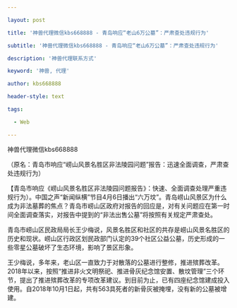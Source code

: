 ---
layout: post
title: '神兽代理微信kbs668888 - 青岛响应“老山6万公墓”：严肃查处违规行为'
subtitle: '神兽代理微信kbs668888 - 青岛响应“老山6万公墓”：严肃查处违规行为'
description: '神兽代理联系方式'
keyword: '神兽, 代理'
author: kbs668888
header-style: text
tags:
  - Web
---
神兽代理微信kbs668888

（原名：青岛市响应“崂山风景名胜区非法陵园问题”报告：迅速全面调查，严肃查处违规行为）

【青岛市响应《崂山风景名胜区非法陵园问题报告》：快速、全面调查处理严重违规行为）。中国之声“新闻纵横”节目4月6日播出“六万坟”。青岛崂山风景区为什么成为非法墓葬的焦点？青岛市崂山区政府对报告的回应是，对有关问题应在第一时间全面调查落实，对报告中提到的“非法出售公墓”将按照有关规定严肃查处。

青岛市崂山区民政局局长王少梅说，风景名胜区和社区的共存是崂山风景名胜区的历史和现状。崂山区行政区划民政部门认定的39个社区公益公墓，历史形成的一些零星公墓破坏了生态环境，影响了景区形象。

王少梅说，多年来，老山区一直致力于对散落的公墓进行整修，推进殡葬改革。2018年以来，按照“推进非火文明祭祀、推进骨灰纪念馆安置、散坟管理”三个环节，提出了推进殡葬改革的专项改革建议。到目前为止，已有四座纪念馆建成投入使用。自2018年10月1日起，共有563具死者的新骨灰被掩埋，没有新的公墓被增建。

